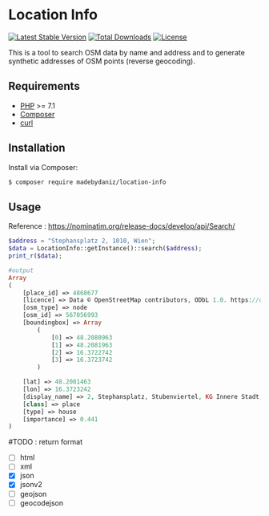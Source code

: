 # Location Info
[![Latest Stable Version](https://poser.pugx.org/madebydaniz/location-info/v/stable)](https://packagist.org/packages/madebydaniz/location-info)
[![Total Downloads](https://poser.pugx.org/madebydaniz/location-info/downloads)](https://packagist.org/packages/madebydaniz/location-info)
[![License](https://poser.pugx.org/madebydaniz/location-info/license)](https://packagist.org/packages/madebydaniz/location-info)

This is a tool to search OSM data by name and address and to generate synthetic addresses of OSM points (reverse geocoding).



## Requirements

- [PHP](https://secure.php.net/manual/en/install.php) >= 7.1
- [Composer](https://getcomposer.org/download/)
- [curl](https://packagist.org/packages/curl/curl)

## Installation

Install via Composer:

```bash
$ composer require madebydaniz/location-info
```

## Usage
Reference : https://nominatim.org/release-docs/develop/api/Search/
```php
$address = "Stephansplatz 2, 1010, Wien";
$data = LocationInfo::getInstance()::search($address);
print_r($data);

#output
Array
(
    [place_id] => 4868677
    [licence] => Data © OpenStreetMap contributors, ODbL 1.0. https://osm.org/copyright
    [osm_type] => node
    [osm_id] => 567056993
    [boundingbox] => Array
        (
            [0] => 48.2080963
            [1] => 48.2081963
            [2] => 16.3722742
            [3] => 16.3723742
        )

    [lat] => 48.2081463
    [lon] => 16.3723242
    [display_name] => 2, Stephansplatz, Stubenviertel, KG Innere Stadt, Innere Stadt, Wien, 1010, Österreich
    [class] => place
    [type] => house
    [importance] => 0.441
)
```

#TODO : return format
- [ ] html
- [ ] xml
- [x] json
- [x] jsonv2
- [ ] geojson
- [ ] geocodejson
